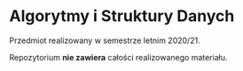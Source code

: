 # Algorytmy i Struktury Danych
Przedmiot realizowany w semestrze letnim 2020/21.

Repozytorium **nie zawiera** całości realizowanego materiału.